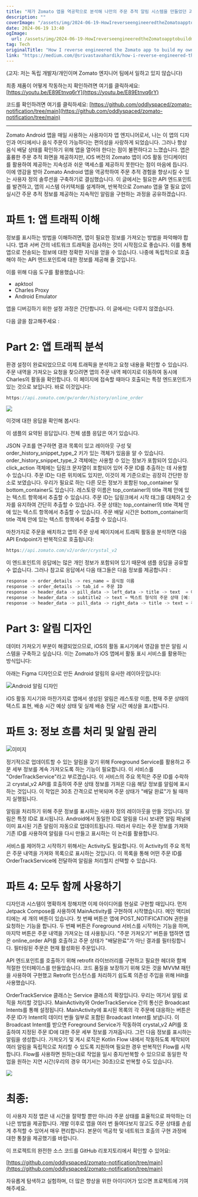 ```yaml
---
title: "제가 Zomato 앱을 역공학으로 분석해 나만의 주문 추적 알림 시스템을 만들었던 과정입니다"
description: ""
coverImage: "/assets/img/2024-06-19-HowIreverseengineeredtheZomatoapptobuildmyownOrderTrackingnotificationsystem_0.png"
date: 2024-06-19 13:40
ogImage:
  url: /assets/img/2024-06-19-HowIreverseengineeredtheZomatoapptobuildmyownOrderTrackingnotificationsystem_0.png
tag: Tech
originalTitle: "How I reverse engineered the Zomato app to build my own Order Tracking notification system"
link: "https://medium.com/@srivastavahardik/how-i-reverse-engineered-the-zomato-app-to-build-my-own-order-tracking-notification-system-22289a68dcb2"
---
```


(고지: 저는 독립 개발자/개인이며 Zomato 엔지니어 팀에서 일하고 있지 않습니다)

최종 제품이 어떻게 작동하는지 확인하려면 여기를 클릭하세요: [https://youtu.be/E89Etnvq6rY](https://youtu.be/E89Etnvq6rY)

코드를 확인하려면 여기를 클릭하세요: [https://github.com/oddlyspaced/zomato-notification/tree/main](https://github.com/oddlyspaced/zomato-notification/tree/main)

---

<div class="content-ad"></div>

Zomato Android 앱을 매일 사용하는 사용자이자 앱 엔지니어로서, 나는 이 앱의 디자인과 어디에서나 음식 주문이 가능하다는 편의성을 사랑하게 되었습니다. 그러나 항상 음식 배달 상태를 확인하기 위해 앱을 열어야 한다는 점이 불편하다고 느꼈습니다. 앱은 훌륭한 주문 추적 화면을 제공하지만, iOS 버전의 Zomato 앱이 iOS 활동 인디케이터를 활용하여 제공하는 지속성과 쉬운 액세스를 제공하지 못한다는 점이 마음에 듭니다. 이에 영감을 받아 Zomato Android 앱을 역공학하여 주문 추적 경험을 향상시킬 수 있는 사용자 정의 솔루션을 구축하기로 결심했습니다. 이 글에서는 필요한 API 엔드포인트를 발견하고, 앱의 시스템 아키텍처를 설계하며, 반복적으로 Zomato 앱을 열 필요 없이 실시간 주문 추적 정보를 제공하는 지속적인 알림을 구현하는 과정을 공유하겠습니다.

# 파트 1: 앱 트래픽 이해

정보를 표시하는 방법을 이해하려면, 앱이 필요한 정보를 가져오는 방법을 파악해야 합니다. 앱과 서버 간의 네트워크 트래픽을 검사하는 것이 시작점으로 좋습니다. 이를 통해 앱으로 전송되는 정보에 대한 정확한 지식을 얻을 수 있습니다. 나중에 독립적으로 호출해야 하는 API 엔드포인트에 대한 정보를 제공해 줄 것입니다.

이를 위해 다음 도구를 활용했습니다:

<div class="content-ad"></div>

- apktool
- Charles Proxy
- Android Emulator

앱을 디버깅하기 위한 설정 과정은 간단합니다. 이 글에서는 다루지 않겠습니다.

다음 글을 참고해주세요 :

# Part 2: 앱 트래픽 분석

<div class="content-ad"></div>

환경 설정이 완료되었으므로 이제 트래픽을 분석하고 요청 내용을 확인할 수 있습니다. 주문 내역을 가져오는 요청을 찾으려면 앱의 주문 내역 페이지로 이동하여 동시에 Charles의 활동을 확인합니다. 이 페이지에 접속할 때마다 호출되는 특정 엔드포인트가 있는 것으로 보입니다. 바로 이것입니다:

```js
https://api.zomato.com/gw/order/history/online_order
```

<img src="/assets/img/2024-06-19-HowIreverseengineeredtheZomatoapptobuildmyownOrderTrackingnotificationsystem_0.png" />

이것에 대한 응답을 확인해 봅시다:

<div class="content-ad"></div>

이 샘플의 요약된 응답입니다. 전체 샘플 응답은 여기 있습니다.

JSON 구조를 연구하면 결과 목록이 있고 레이아웃 구성 및 order_history_snippet_type_2 키가 있는 객체가 있음을 알 수 있습니다. order_history_snippet_type_2 객체에는 사용할 수 있는 정보가 포함되어 있습니다. click_action 객체에는 딥링크 문자열이 포함되어 있어 주문 ID를 추출하는 데 사용할 수 있습니다. 주문 ID는 다른 위치에도 있지만, 이것이 제 기준으로는 굉장히 간단한 장소로 보였습니다. 우리가 필요로 하는 다른 모든 정보가 포함된 top_container 및 bottom_container도 있습니다. 레스토랑 이름은 top_container의 title 객체 안에 있는 텍스트 항목에서 추출할 수 있습니다. 주문 ID는 딥링크에서 시작 태그를 대체하고 숫자를 유지하여 간단히 추출할 수 있습니다. 주문 상태는 top_container의 title 객체 안에 있는 텍스트 항목에서 추출할 수 있습니다. 주문 배달 시간은 bottom_container의 title 객체 안에 있는 텍스트 항목에서 추출할 수 있습니다.

마찬가지로 주문을 배치하고 앱의 주문 상세 페이지에서 트래픽 활동을 분석하면 다음 API Endpoint가 반복적으로 호출됩니다:

```js
https://api.zomato.com/v2/order/crystal_v2
```

<div class="content-ad"></div>

이 엔드포인트의 응답에는 많은 개인 정보가 포함되어 있기 때문에 샘플 응답을 공유할 수 없습니다. 그러나 참고로 응답에서 다음 태그들은 다음 정보를 제공합니다 :

```js
response -> order_details -> res_name = 음식점 이름
response -> order_details -> tab_id = 주문 ID
response -> header_data -> pill_data -> left_data -> title -> text  = 예상 시간 (문자열) [예: 5분 후 도착 예정]
response -> header_data -> subtitle2 -> text = 텍스트 형식의 주문 상태 [예: 길을 가는 중, 곧 픽업될 예정 등]
response -> header_data -> pill_data -> right_data -> title -> text = 주문 예상 상태 [예: 제 시간, 지연됨]
```

# Part 3: 알림 디자인

데이터 가져오기 부분이 해결되었으므로, iOS의 활동 표시기에서 영감을 받은 알림 시스템을 구축하고 싶습니다. 이는 Zomato가 iOS 앱에서 활동 표시 서비스를 활용하는 방식입니다:

<div class="content-ad"></div>

아래는 Figma 디자인으로 만든 Android 알림의 유사한 레이아웃입니다:

![Android 알림 디자인](/assets/img/2024-06-19-HowIreverseengineeredtheZomatoapptobuildmyownOrderTrackingnotificationsystem_2.png)

iOS 활동 지시기와 마찬가지로 앱에서 생성된 알림은 레스토랑 이름, 현재 주문 상태의 텍스트 표현, 배송 시간 예상 상태 및 실제 배송 전달 시간 예상을 표시합니다.

<div class="content-ad"></div>

# 파트 3: 정보 흐름 처리 및 알림 관리

![이미지](/assets/img/2024-06-19-HowIreverseengineeredtheZomatoapptobuildmyownOrderTrackingnotificationsystem_3.png)

정기적으로 업데이트할 수 있는 알림을 갖기 위해 Foreground Service를 활용하고 주문 세부 정보를 계속 가져오도록 하는 기능이 필요합니다. 이 서비스를 "OrderTrackService"라고 부르겠습니다. 이 서비스의 주요 목적은 주문 ID를 수락하고 crystal_v2 API를 호출하여 주문 상태 정보를 가져온 다음 해당 정보를 알림에 표시하는 것입니다. 이 작업은 30초 간격으로 반복되며 주문 상태가 "배달 완료"가 될 때까지 실행됩니다.

알림을 처리하기 위해 주문 정보를 표시하는 사용자 정의 레이아웃을 만들 것입니다. 알림은 특정 ID로 표시됩니다. Android에서 동일한 ID로 알림을 다시 보내면 알림 패널에 이미 표시된 기존 알림이 자동으로 업데이트됩니다. 따라서 우리는 주문 정보를 가져와 기존 ID를 사용하여 알림을 다시 만들고 표시하는 이 논리를 활용합니다.

<div class="content-ad"></div>

서비스를 제어하고 시작하기 위해서는 Activity도 필요합니다. 이 Activity의 주요 목적은 주문 내역을 가져와 목록으로 표시하는 것입니다. 이 목록을 통해 어떤 주문 ID를 OrderTrackService에 전달하여 알림을 처리할지 선택할 수 있습니다.

# 파트 4: 모두 함께 사용하기

디자인과 시스템이 명확하게 정해지면 이제 아이디어를 현실로 구현할 때입니다. 먼저 Jetpack Compose를 사용하여 MainActivity를 구현하여 시작했습니다. 메인 액티비티에는 세 개의 버튼이 있습니다. 첫 번째 버튼은 앱에 POST_NOTIFICATION 권한을 요청하는 기능을 합니다. 두 번째 버튼은 Foreground 서비스를 시작하는 기능을 하며, 마지막 버튼은 주문 내역을 가져오는 데 사용됩니다. "주문 가져오기" 버튼을 탭하면 앱은 online_order API를 호출하고 주문 상태가 "배달완료"가 아닌 결과를 필터링합니다. 필터링된 주문은 현재 활성화된 주문입니다.

API 엔드포인트를 호출하기 위해 retrofit 라이브러리를 구현하고 필요한 헤더와 함께 적절한 인터페이스를 만들었습니다. 코드 품질을 보장하기 위해 모든 것을 MVVM 패턴을 사용하여 구현했고 Retrofit 인스턴스를 처리하기 쉽도록 의존성 주입을 위해 Hilt를 사용했습니다.

<div class="content-ad"></div>

OrderTrackService 클래스는 Service 클래스의 확장입니다. 우리는 여기서 알림 로직을 처리할 것입니다. MainActivity와 OrderTrackService 간의 통신은 Broadcast Intents를 통해 설정됩니다. MainActivity에 표시된 목록의 각 주문에 대응하는 버튼은 주문 ID가 Intent의 데이터 번들 일부로 포함된 Broadcast Intent를 보냅니다. 이 Broadcast Intent를 받으면 Foreground Service가 작동하여 crystal_v2 API를 호출하여 지정된 주문 ID에 대한 주문 세부 정보를 가져옵니다. 그런 다음 정보를 표시하는 알림을 생성합니다. 가져오기 및 게시 로직은 Kotlin Flow 내에서 작동하도록 제작되어 여러 알림을 독립적으로 처리할 수 있도록 지원하며 필요한 경우 반복적인 Flow를 시작합니다. Flow를 사용하면 원하는대로 작업을 일시 중지/반복할 수 있으므로 동일한 작업을 원하는 지연 시간(우리의 경우 여기서는 30초)으로 반복할 수도 있습니다.

<img src="/assets/img/2024-06-19-HowIreverseengineeredtheZomatoapptobuildmyownOrderTrackingnotificationsystem_4.png" />

# 최종:

이 사용자 지정 앱은 내 시간을 절약할 뿐만 아니라 주문 상태를 효율적으로 파악하는 더 나은 방법을 제공합니다. 개발 이후로 앱을 여러 번 들여다보지 않고도 주문 상태를 손쉽게 추적할 수 있어서 매우 편리합니다. 본문이 역공학 및 네트워크 호출의 구현 과정에 대한 통찰을 제공했기를 바랍니다.

<div class="content-ad"></div>

이 프로젝트의 완전한 소스 코드를 GitHub 리포지토리에서 확인할 수 있어요:

[https://github.com/oddlyspaced/zomato-notification/tree/main](https://github.com/oddlyspaced/zomato-notification/tree/main)

자유롭게 탐색하고 실험하며, 더 많은 향상을 위한 아이디어가 있으면 프로젝트에 기여해주세요.
